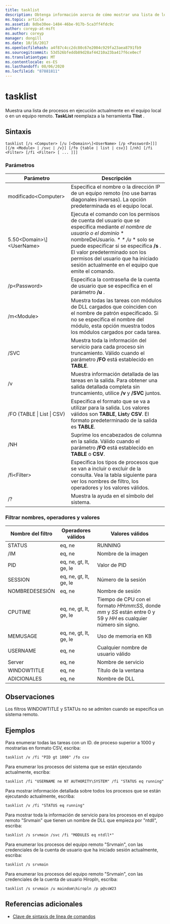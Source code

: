 ```yaml
---
title: tasklist
description: Obtenga información acerca de cómo mostrar una lista de los procesos que se ejecutan en el equipo local o remoto.
ms.topic: article
ms.assetid: 8dbe30ee-1484-46be-917b-5ca3ff4fdc9c
author: coreyp-at-msft
ms.author: coreyp
manager: dongill
ms.date: 10/16/2017
ms.openlocfilehash: a4f87c4cc2dc80c67e2004c929fa23aea8791fb9
ms.sourcegitcommit: 53d526bfeddb89d28af44210a23ba417f6ce0ecf
ms.translationtype: MT
ms.contentlocale: es-ES
ms.lasthandoff: 08/06/2020
ms.locfileid: "87881811"
---
```

# <a name="tasklist"></a>tasklist

Muestra una lista de procesos en ejecución actualmente en el equipo local o en un equipo remoto. **TaskList** reemplaza a la herramienta **Tlist** .



## <a name="syntax"></a>Sintaxis

```
tasklist [/s <Computer> [/u [<Domain>\]<UserName> [/p <Password>]]] [{/m <Module> | /svc | /v}] [/fo {table | list | csv}] [/nh] [/fi <Filter> [/fi <Filter> [ ... ]]]
```

### <a name="parameters"></a>Parámetros

|          Parámetro           |                                                                                                                                            Descripción                                                                                                                                             |
|------------------------------|----------------------------------------------------------------------------------------------------------------------------------------------------------------------------------------------------------------------------------------------------------------------------------------------------|
|        modificado\<Computer>        |                                                                                         Especifica el nombre o la dirección IP de un equipo remoto (no use barras diagonales inversas). La opción predeterminada es el equipo local.                                                                                         |
| 5.50\<Domain>\\\]\<UserName> | Ejecuta el comando con los permisos de cuenta del usuario que se especifica mediante *el nombre de usuario o el* *dominio* \* nombreDeUsuario<em>. \* \* /u</em> \* solo se puede especificar si se especifica **/s** . El valor predeterminado son los permisos del usuario que ha iniciado sesión actualmente en el equipo que emite el comando. |
|        /p\<Password>        |                                                                                                       Especifica la contraseña de la cuenta de usuario que se especifica en el parámetro **/u** .                                                                                                        |
|         /m\<Module>         |                                                               Muestra todas las tareas con módulos de DLL cargados que coinciden con el nombre de patrón especificado. Si no se especifica el nombre del módulo, esta opción muestra todos los módulos cargados por cada tarea.                                                                |
|             /SVC             |                                                                                    Muestra toda la información del servicio para cada proceso sin truncamiento. Válido cuando el parámetro **/FO** está establecido en **TABLE**.                                                                                    |
|              /v              |                                                                                 Muestra información detallada de las tareas en la salida. Para obtener una salida detallada completa sin truncamiento, utilice **/v** y **/SVC** juntos.                                                                                 |
|  /FO {TABLE \| List \| CSV}  |                                                                             Especifica el formato que se va a utilizar para la salida. Los valores válidos son **TABLE**, **List**y **CSV**. El formato predeterminado de la salida es **TABLE**.                                                                             |
|             /NH              |                                                                                             Suprime los encabezados de columna en la salida. Válido cuando el parámetro **/FO** está establecido en **TABLE** o **CSV**.                                                                                              |
|        /fi\<Filter>         |                                                                          Especifica los tipos de procesos que se van a incluir o excluir de la consulta. Vea la tabla siguiente para ver los nombres de filtro, los operadores y los valores válidos.                                                                          |
|              /?              |                                                                                                                                Muestra la ayuda en el símbolo del sistema.                                                                                                                                |

### <a name="filter-names-operators-and-values"></a>Filtrar nombres, operadores y valores

| Nombre del filtro |    Operadores válidos     |                                                                 Valores válidos                                                                 |
|-------------|------------------------|----------------------------------------------------------------------------------------------------------------------------------------------|
|   STATUS    |         eq, ne         |                                                                   RUNNING                                                                    |
|  /IM  |         eq, ne         |                                                                  Nombre de la imagen                                                                  |
|     PID     | eq, ne, gt, lt, ge, le |                                                                  Valor de PID                                                                   |
|   SESSION   | eq, ne, gt, lt, ge, le |                                                                Número de la sesión                                                                |
| NOMBREDESESIÓN |         eq, ne         |                                                                 Nombre de sesión                                                                 |
|   CPUTIME   | eq, ne, gt, lt, ge, le | Tiempo de CPU con el formato <em>HH</em>**:**<em>mm</em>**:**<em>SS</em>, donde *mm* y *SS* están entre 0 y 59 y *HH* es cualquier número sin signo. |
|  MEMUSAGE   | eq, ne, gt, lt, ge, le |                                                              Uso de memoria en KB                                                              |
|  USERNAME   |         eq, ne         |                                                             Cualquier nombre de usuario válido                                                              |
|  Server   |         eq, ne         |                                                                 Nombre de servicio                                                                 |
| WINDOWTITLE |         eq, ne         |                                                                 Título de la ventana                                                                 |
|   ADICIONALES   |         eq, ne         |                                                                   Nombre de DLL                                                                   |

## <a name="remarks"></a>Observaciones

Los filtros WINDOWTITLE y STATUs no se admiten cuando se especifica un sistema remoto.

## <a name="examples"></a><a name="BKMK_examples"></a>Ejemplos

Para enumerar todas las tareas con un ID. de proceso superior a 1000 y mostrarlas en formato CSV, escriba:
```
tasklist /v /fi "PID gt 1000" /fo csv
```
Para enumerar los procesos del sistema que se están ejecutando actualmente, escriba:
```
tasklist /fi "USERNAME ne NT AUTHORITY\SYSTEM" /fi "STATUS eq running"
```
Para mostrar información detallada sobre todos los procesos que se están ejecutando actualmente, escriba:
```
tasklist /v /fi "STATUS eq running"
```
Para mostrar toda la información de servicio para los procesos en el equipo remoto "Srvmain" que tienen un nombre de DLL que empieza por "ntdll", escriba:
```
tasklist /s srvmain /svc /fi "MODULES eq ntdll*"
```
Para enumerar los procesos del equipo remoto "Srvmain", con las credenciales de la cuenta de usuario que ha iniciado sesión actualmente, escriba:
```
tasklist /s srvmain
```
Para enumerar los procesos del equipo remoto "Srvmain", con las credenciales de la cuenta de usuario Hiropln, escriba:
```
tasklist /s srvmain /u maindom\hiropln /p p@ssW23
```

## <a name="additional-references"></a>Referencias adicionales

- [Clave de sintaxis de línea de comandos](command-line-syntax-key.md)